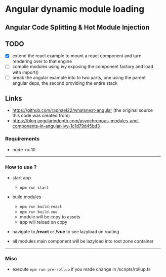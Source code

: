# Angular dynamic module loading
## Angular Code Splitting & Hot Module Injection

## TODO

- [x] extend the react example to mount a react component and turn rendering over to that engine
- [ ] compile modules using ivy exposing the component factory and load with import()
- [ ] break the angular example into to two parts, one using the parent angular deps, the second providing the entire stack

## Links

- https://github.com/raphael22/whatsnext-angular (the original source this code was created from)
- https://blog.angularindepth.com/asynchronous-modules-and-components-in-angular-ivy-1c1d79d45bd3

### Requirements
- node >= 10

---

### How to use ?

- start app
    - ```npm run start```

- build modules
    - ```npm run build-react```
    - ```npm run build-vue```
    - module will be copy to assets
    - app will reload on copy

- navigate to **/react** or **/vue** to see lazyload on routing
- all modules main component will be lazyload into root zone container

---

### Misc

- execute ```npm run pre-rollup``` if you made change in /scripts/rollup.ts




